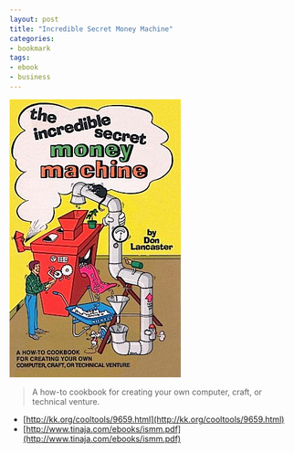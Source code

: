 ```yaml
---
layout: post
title: "Incredible Secret Money Machine"
categories:
- bookmark
tags:
- ebook
- business
---
```

![Incredible Secret Money Machine](/images/posts/ismm.jpg)

>A how-to cookbook for creating your own computer, craft, or technical venture.

* [http://kk.org/cooltools/9659.html](http://kk.org/cooltools/9659.html)
* [http://www.tinaja.com/ebooks/ismm.pdf](http://www.tinaja.com/ebooks/ismm.pdf)


